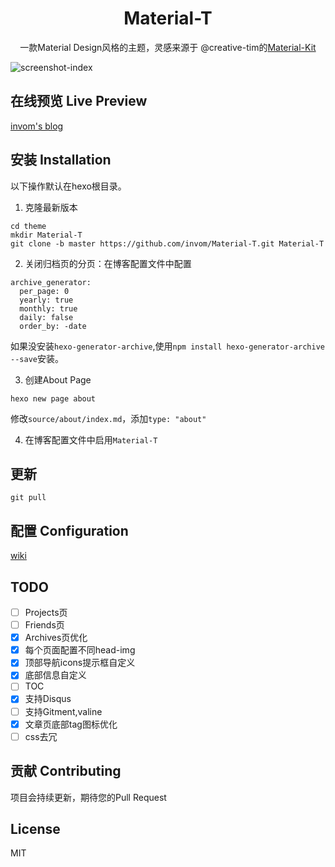 <h1 align="center">Material-T</h1>

<p align="center">一款Material Design风格的主题，灵感来源于 @creative-tim的<a href="https://github.com/creativetimofficial/material-kit">Material-Kit</a></p>

![screenshot-index](https://github.com/invom/Material-T/raw/master/screenshot-index.png)


## 在线预览 Live Preview

[invom's blog](https://invom.cc)

## 安装 Installation
以下操作默认在hexo根目录。

1. 克隆最新版本
```
cd theme
mkdir Material-T
git clone -b master https://github.com/invom/Material-T.git Material-T
```

2. 关闭归档页的分页：在博客配置文件中配置
```
archive_generator:
  per_page: 0  
  yearly: true
  monthly: true
  daily: false
  order_by: -date
```
如果没安装`hexo-generator-archive`,使用`npm install hexo-generator-archive --save`安装。

3. 创建About Page
```
hexo new page about
```

修改`source/about/index.md`，添加`type: "about"`

4. 在博客配置文件中启用`Material-T`

## 更新

`git pull`


## 配置 Configuration

[wiki](https://github.com/invom/Material-T/wiki)



## TODO

- [ ] Projects页
- [ ] Friends页
- [x] Archives页优化
- [x] 每个页面配置不同head-img 
- [x] 顶部导航icons提示框自定义
- [x] 底部信息自定义
- [ ] TOC
- [x] 支持Disqus
- [ ] 支持Gitment,valine
- [x] 文章页底部tag图标优化
- [ ] css去冗

## 贡献 Contributing

项目会持续更新，期待您的Pull Request


## License

MIT

